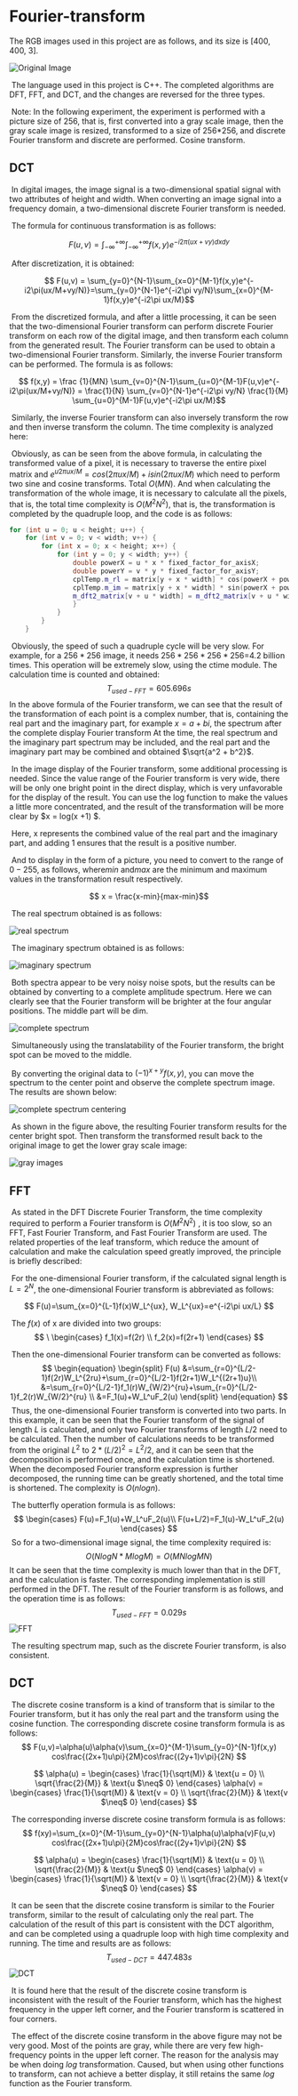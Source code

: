 # Fourier-transform

  The RGB images used in this project are as follows, and its size is [400, 400, 3].

![Original Image](./images/lufei.png)

​    The language used in this project is C++. The completed algorithms are DFT, FFT, and DCT, and the changes are reversed for the three types.

​     Note: In the following experiment, the experiment is performed with a picture size of 256, that is, first converted into a gray scale image, then the gray scale image is resized, transformed to a size of 256*256, and discrete Fourier transform and discrete are performed. Cosine transform.

## DCT

​    In digital images, the image signal is a two-dimensional spatial signal with two attributes of height and width. When converting an image signal into a frequency domain, a two-dimensional discrete Fourier transform is needed.

​    The formula for continuous transformation is as follows:

$$
F(u,v) = \int_{-\infty}^{+\infty}\int_{-\infty}^{+\infty}f(x,y)e^{-i2\pi(ux+vy)dxdy}​
$$

​    After discretization, it is obtained:

$$
F(u,v) = \sum_{y=0}^{N-1}\sum_{x=0}^{M-1}f(x,y)e^{-i2\pi(ux/M+vy/N)}=\sum_{y=0}^{N-1}e^{-i2\pi vy/N}\sum_{x=0}^{M-1}f(x,y)e^{-i2\pi ux/M}​
$$

​    From the discretized formula, and after a little processing, it can be seen that the two-dimensional Fourier transform can perform discrete Fourier transform on each row of the digital image, and then transform each column from the generated result. The Fourier transform can be used to obtain a two-dimensional Fourier transform. Similarly, the inverse Fourier transform can be performed. The formula is as follows:

$$
f(x,y) = \frac {1}{MN} \sum_{v=0}^{N-1}\sum_{u=0}^{M-1}F(u,v)e^{-i2\pi(ux/M+vy/N)} =  \frac{1}{N} \sum_{v=0}^{N-1}e^{-i2\pi vy/N}  \frac{1}{M} \sum_{u=0}^{M-1}F(u,v)e^{-i2\pi ux/M}​
$$

​    Similarly, the inverse Fourier transform can also inversely transform the row and then inverse transform the column. The time complexity is analyzed here:

​    Obviously, as can be seen from the above formula, in calculating the transformed value of a pixel, it is necessary to traverse the entire pixel matrix and $e^{u2\pi ux/M} = cos(2\pi ux/M) + isin(2\pi ux/M)$ which need to perform two sine and cosine transforms. Total $O(MN)$. And when calculating the transformation of the whole image, it is necessary to calculate all the pixels, that is, the total time complexity is $O(M^2 N^2)$, that is, the transformation is completed by the quadruple loop, and the code is as follows:

``` C++
for (int u = 0; u < height; u++) {
    for (int v = 0; v < width; v++) {
        for (int x = 0; x < height; x++) {
            for (int y = 0; y < width; y++) {
                double powerX = u * x * fixed_factor_for_axisX;
                double powerY = v * y * fixed_factor_for_axisY;
                cplTemp.m_rl = matrix[y + x * width] * cos(powerX + powerY);
                cplTemp.m_im = matrix[y + x * width] * sin(powerX + powerY);
                m_dft2_matrix[v + u * width] = m_dft2_matrix[v + u * width] + cplTemp;
                }
            }
        }
    }
```

​    Obviously, the speed of such a quadruple cycle will be very slow. For example, for a $256 * 256$ image, it needs $256 * 256 * 256 * 256$=4.2 billion times. This operation will be extremely slow, using the ctime module. The calculation time is counted and obtained:
$$
T_{used-FFT} = 605.696s
$$
​    In the above formula of the Fourier transform, we can see that the result of the transformation of each point is a complex number, that is, containing the real part and the imaginary part, for example $x = a + b i$, the spectrum after the complete display Fourier transform At the time, the real spectrum and the imaginary part spectrum may be included, and the real part and the imaginary part may be combined and obtained $\sqrt{a^2 + b^2}​$.

​    In the image display of the Fourier transform, some additional processing is needed. Since the value range of the Fourier transform is very wide, there will be only one bright point in the direct display, which is very unfavorable for the display of the result. You can use the log function to make the values a little more concentrated, and the result of the transformation will be more clear by $x = log(x +1) $. 

​    Here, x represents the combined value of the real part and the imaginary part, and adding 1 ensures that the result is a positive number.

​    And to display in the form of a picture, you need to convert to the range of $0-255$, as follows, where ​$min$ and ​$max$ are the minimum and maximum values in the transformation result respectively.

$$
x = \frac{x-min}{max-min}​
$$

​    The real spectrum obtained is as follows:

![real spectrum](./images/DFT2d-0-real.png)

​    The imaginary spectrum obtained is as follows:

![imaginary spectrum](./images/DFT2d-0-imaginary.png)

​    Both spectra appear to be very noisy noise spots, but the results can be obtained by converting to a complete amplitude spectrum. Here we can clearly see that the Fourier transform will be brighter at the four angular positions. The middle part will be dim.

![complete spectrum](./images/DFT2d-0-complete.png)

​    Simultaneously using the translatability of the Fourier transform, the bright spot can be moved to the middle.

​    By converting the original data to $(-1)^{x+y}f(x,y)​$, you can move the spectrum to the center point and observe the complete spectrum image. The results are shown below:

![complete spectrum centering](./images/DFT2d-1-complete.png)

​    As shown in the figure above, the resulting Fourier transform results for the center bright spot. Then transform the transformed result back to the original image to get the lower gray scale image:

![gray images](./images/Gray.png)

## FFT

​    As stated in the DFT Discrete Fourier Transform, the time complexity required to perform a Fourier transform is $O(M^2 N^2)$ , it is too slow, so an FFT, Fast Fourier Transform, and Fast Fourier Transform are used. The related properties of the leaf transform, which reduce the amount of calculation and make the calculation speed greatly improved, the principle is briefly described:

​    For the one-dimensional Fourier transform, if the calculated signal length is $L = 2^N$, the one-dimensional Fourier transform is abbreviated as follows:

$$
F(u)=\sum_{x=0}^{L-1}f(x)W_L^{ux}, W_L^{ux}=e^{-i2\pi ux/L}
$$

​    The $f(x)$ of x are divided into two groups:
$$
\ 
\begin{cases}
f_1(x)=f(2r) \\
f_2(x)=f(2r+1)
\end{cases}
$$

​    Then the one-dimensional Fourier transform can be converted as follows:
$$
\begin{equation}
\begin{split}
F(u)
&=\sum_{r=0}^{L/2-1}f(2r)W_L^{2ru}+\sum_{r=0}^{L/2-1}f(2r+1)W_L^{(2r+1)u}\\
&=\sum_{r=0}^{L/2-1}f_1(r)W_{W/2}^{ru}+\sum_{r=0}^{L/2-1}f_2(r)W_{W/2}^{ru} \\
&=F_1(u)+W_L^uF_2(u)
\end{split}
\end{equation}
$$
​    Thus, the one-dimensional Fourier transform is converted into two parts. In this example, it can be seen that the Fourier transform of the signal of length $L$ is calculated, and only two Fourier transforms of length $L/2$ need to be calculated. Then the number of calculations needs to be transformed from the original $L^2$ to $2 * (L/2)^2 = L^2 / 2$, and it can be seen that the decomposition is performed once, and the calculation time is shortened. When the decomposed Fourier transform expression is further decomposed, the running time can be greatly shortened, and the total time is shortened. The complexity is $O(nlogn)$.

​    The butterfly operation formula is as follows:
$$
\begin{cases}
F(u)=F_1(u)+W_L^uF_2(u)\\
F(u+L/2)=F_1(u)-W_L^uF_2(u)
\end{cases}
$$
​    So for a two-dimensional image signal, the time complexity required is:
$$
O(NlogN * MlogM) = O(MNlogMN)
$$
​    It can be seen that the time complexity is much lower than that in the DFT, and the calculation is faster. The corresponding implementation is still performed in the DFT. The result of the Fourier transform is as follows, and the operation time is as follows:
$$
T_{used-FFT} = 0.029s
$$
![FFT](./images/FFT.png)

​    The resulting spectrum map, such as the discrete Fourier transform, is also consistent.

## DCT

​    The discrete cosine transform is a kind of transform that is similar to the Fourier transform, but it has only the real part and the transform using the cosine function. The corresponding discrete cosine transform formula is as follows:
$$
F(u,v)=\alpha(u)\alpha(v)\sum_{x=0}^{M-1}\sum_{y=0}^{N-1}f(x,y)
cos\frac{(2x+1)u\pi}{2M}cos\frac{(2y+1)v\pi}{2N}
$$

$$
\alpha(u) =
\begin{cases}
\frac{1}{\sqrt(M)} & \text{u = 0} \\
\sqrt{\frac{2}{M}} & \text{u $\neq$ 0}
\end{cases}
\alpha(v) =
\begin{cases}
\frac{1}{\sqrt(M)} & \text{v = 0} \\
\sqrt{\frac{2}{M}} & \text{v $\neq$ 0}
\end{cases}
$$

​    The corresponding inverse discrete cosine transform formula is as follows:
$$
f(xy)=\sum_{x=0}^{M-1}\sum_{y=0}^{N-1}\alpha(u)\alpha(v)F(u,v)
cos\frac{(2x+1)u\pi}{2M}cos\frac{(2y+1)v\pi}{2N}
$$

$$
\alpha(u) =
\begin{cases}
\frac{1}{\sqrt(M)} & \text{u = 0} \\
\sqrt{\frac{2}{M}} & \text{u $\neq$ 0}
\end{cases}
\alpha(v) =
\begin{cases}
\frac{1}{\sqrt(M)} & \text{v = 0} \\
\sqrt{\frac{2}{M}} & \text{v $\neq$ 0}
\end{cases}
$$

​    It can be seen that the discrete cosine transform is similar to the Fourier transform, similar to the result of calculating only the real part. The calculation of the result of this part is consistent with the DCT algorithm, and can be completed using a quadruple loop with high time complexity and running. The time and results are as follows:
$$
T_{used-DCT} = 447.483s
$$
![DCT](./images/DCT.png)

​    It is found here that the result of the discrete cosine transform is inconsistent with the result of the Fourier transform, which has the highest frequency in the upper left corner, and the Fourier transform is scattered in four corners.

​    The effect of the discrete cosine transform in the above figure may not be very good. Most of the points are gray, while there are very few high-frequency points in the upper left corner. The reason for the analysis may be when doing $log$ transformation. Caused, but when using other functions to transform, can not achieve a better display, it still retains the same $log$ function as the Fourier transform.
